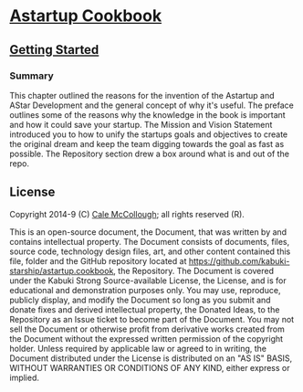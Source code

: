 # [Astartup Cookbook](../readme.md)

## [Getting Started](./readme.md)

### Summary

This chapter outlined the reasons for the invention of the Astartup and AStar Development and the general concept of why it's useful. The preface outlines some of the reasons why the knowledge in the book is important and how it could save your startup. The Mission and Vision Statement introduced you to how to unify the startups goals and objectives to create the original dream and keep the team digging towards the goal as fast as possible. The Repository section drew a box around what is and out of the repo.

## License

Copyright 2014-9 (C) [Cale McCollough](https://calemccollough.github.io); all rights reserved (R).

This is an open-source document, the Document, that was written by and contains intellectual property. The Document consists of documents, files, source code, technology design files, art, and other content contained this file, folder and the GitHub repository located at <https://github.com/kabuki-starship/astartup.cookbook>, the Repository. The Document is covered under the Kabuki Strong Source-available License, the License, and is for educational and demonstration purposes only. You may use, reproduce, publicly display, and modify the Document so long as you submit and donate fixes and derived intellectual property, the Donated Ideas, to the Repository as an Issue ticket to become part of the Document. You may not sell the Document or otherwise profit from derivative works created from the Document without the expressed written permission of the copyright holder. Unless required by applicable law or agreed to in writing, the Document distributed under the License is distributed on an "AS IS" BASIS, WITHOUT WARRANTIES OR CONDITIONS OF ANY KIND, either express or implied.
